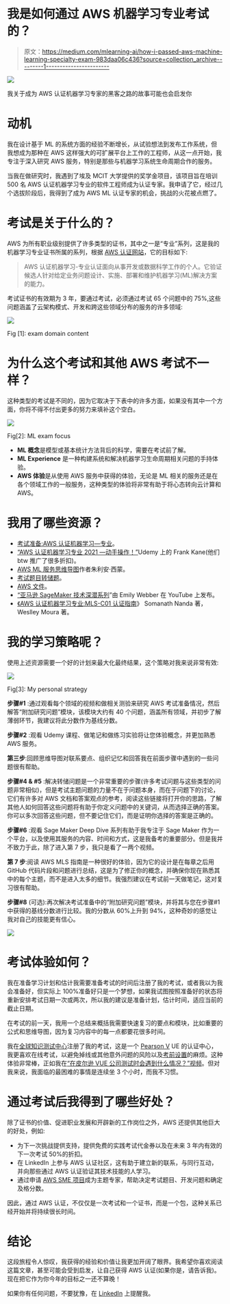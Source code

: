 # 我是如何通过 AWS 机器学习专业考试的？

> 原文：<https://medium.com/mlearning-ai/how-i-passed-aws-machine-learning-specialty-exam-983daa06c436?source=collection_archive---------1----------------------->

![](img/52c49934c0d158a5ef7cd36914f6cabe.png)

我关于成为 AWS 认证机器学习专家的黑客之路的故事可能也会启发你

# 动机

我在设计基于 ML 的系统方面的经验不断增长，从试验想法到发布工作系统，但我想成为那种在 AWS 这样强大的可扩展平台上工作的工程师，从这一点开始，我专注于深入研究 AWS 服务，特别是那些与机器学习系统生命周期合作的服务。

当我在做研究时，我遇到了埃及 MCIT 大学提供的奖学金项目，该项目旨在培训 500 名 AWS 认证机器学习专业的软件工程师成为认证专家。我申请了它，经过几个选拔阶段后，我得到了成为 AWS ML 认证专家的机会，挑战的火花被点燃了。

# 考试是关于什么的？

AWS 为所有职业级别提供了许多类型的证书，其中之一是“专业”系列，这是我的机器学习专业证书所属的系列，根据 [AWS 认证网站](https://aws.amazon.com/certification/certified-machine-learning-specialty/?ch=sec&sec=rmg&d=2)，它的目标如下:

> AWS 认证机器学习-专业认证面向从事开发或数据科学工作的个人。它验证候选人针对给定业务问题设计、实施、部署和维护机器学习(ML)解决方案的能力。

考试证书的有效期为 3 年，要通过考试，必须通过考试 65 个问题中的 75%,这些问题涵盖了云架构模式、开发和跨这些领域分布的服务的许多领域:

![](img/73fcc0d8693e6c6f8588e9c318bd295e.png)

Fig [1]: exam domain content

# 为什么这个考试和其他 AWS 考试不一样？

这种类型的考试是不同的，因为它取决于下表中的许多方面，如果没有其中一个方面，你将不得不付出更多的努力来填补这个空白。

![](img/d20cddd51556cb8600236005bf276921.png)

Fig[2]: ML exam focus

*   **ML 概念**是模型或基本统计方法背后的科学，需要在考试前了解。
*   **ML Experience** 是一种构建系统和解决机器学习生命周期相关问题的手持体验。
*   **AWS 体验**是从使用 AWS 服务中获得的体验，无论是 ML 相关的服务还是在各个领域工作的一般服务，这种类型的体验将非常有助于将心态转向云计算和 AWS。

# 我用了哪些资源？

*   [考试准备:AWS 认证机器学习—专业](https://www.aws.training/Details/eLearning?id=42183)。
*   [“AWS 认证机器学习专业 2021 —动手操作！”](https://www.udemy.com/course/aws-machine-learning/)Udemy 上的 Frank Kane(他们 btw 推广了很多折扣)。
*   [AWS ML 服务思维导图](https://gitlab.com/juliensimon/awsmlmap)作者朱利安·西蒙。
*   [考试题目转储题](https://www.examtopics.com/exams/amazon/aws-certified-machine-learning-specialty/)。
*   [AWS 文件](https://docs.aws.amazon.com/)。
*   [“亚马逊 SageMaker 技术深潜系列](https://www.youtube.com/playlist?list=PLhr1KZpdzukcOr_6j_zmSrvYnLUtgqsZz)”由 Emily Webber 在 YouTube 上发布。
*   [《AWS 认证机器学习专业:MLS-C01 认证指南](https://www.packtpub.com/product/aws-certified-machine-learning-specialty-mls-c01-certification-guide/9781800569003)》
    Somanath Nanda 著，Weslley Moura 著。

# 我的学习策略呢？

使用上述资源需要一个好的计划来最大化最终结果，这个策略对我来说非常有效:

![](img/936def8c6dc060b04cb1b7ff892d04bc.png)

Fig[3]: My personal strategy

**步骤#1** :通过观看每个领域的视频和做相关测验来研究 AWS 考试准备情况，然后解答“附加研究问题”模块，该模块大约有 40 个问题，涵盖所有领域，并初步了解薄弱环节，我建议将此分数作为基线分数。

**步骤#2** :观看 Udemy 课程、做笔记和做练习实验将让您体验概念，并更加熟悉 AWS 服务。

**第三步**:回顾思维导图对联系要点、组织记忆和回答我在前面步骤中遇到的一些问题很有帮助。

**步骤#4 & #5** :解决转储问题是一个非常重要的步骤(许多考试问题与这些类型的问题非常相似)，但是考试主题问题的力量不在于问题本身，而在于问题下的讨论，它们有许多对 AWS 文档和答案观点的参考，阅读这些链接将打开你的思路，了解其他人如何回答这些问题将有助于你定义问题中的关键词，从而选择正确的答案。你可以多次回答这些问题，但不要记住它们，而是证明你选择的答案是正确的。

**步骤#6** :观看 Sage Maker Deep Dive 系列有助于我专注于 Sage Maker 作为一个平台，以及使用其服务的内容、时间和方式，这是我备考的重要部分。但是我并不致力于此，除了进入第 7 步，我只是看了一两个视频。

**第 7 步**:阅读 AWS MLS 指南是一种很好的体验，因为它的设计是在每章之后用 GitHub 代码片段和问题进行总结，这是为了修正你的概念，并确保你现在熟悉其中的每个主题，而不是进入太多的细节。我强烈建议在考试前一天做笔记，这对复习很有帮助。

**步骤#8** (可选):再次解决考试准备中的“附加研究问题”模块，并将其与您在步骤#1 中获得的基线分数进行比较。我的分数从 60%上升到 94%，这种奇妙的感觉让我对自己的技能更有信心。

![](img/1fd6038163655e16eb023f5dffe5806b.png)

# 考试体验如何？

我在准备学习计划和估计我需要准备考试的时间后注册了我的考试，或者我以为我会准备好，但实际上 100%准备好只是一个梦想，如果我试图按照准备好的状态将重新安排考试日期一次或两次，所以我的建议是准备计划，估计时间，适应当前的截止日期。

在考试的前一天，我用一个总结来概括我需要快速复习的要点和模块，比如重要的公式和思维导图，因为复习内容中的每一点都要花很多时间。

我在[全球知识测试中心](https://www.globalknowledge.com/)注册了我的考试，这是一个 [Pearson V](https://home.pearsonvue.com/) UE 的认证中心，我更喜欢在线考试，以避免掉线或其他意外问题的风险以及[考前设置](https://home.pearsonvue.com/Test-takers/OnVUE-online-proctoring.aspx)的麻烦。这种体验非常棒，正如我在[“在皮尔逊 VUE 公司测试时会遇到什么情况？”视频](https://vimeo.com/482759138)。但对我来说，我面临的最困难的事情是连续坐 3 个小时，而我不习惯。

# 通过考试后我得到了哪些好处？

除了证书的价值、促进职业发展和开辟新的工作岗位之外，AWS 还提供其他巨大的好处，例如:

*   为下一次挑战提供支持，提供免费的实践考试代金券以及在未来 3 年内有效的下一次考试 50%的折扣。
*   在 LinkedIn 上参与 AWS 认证社区，这有助于建立新的联系，与同行互动，并向那些通过 AWS 认证验证其技术技能的人学习。
*   通过申请 [AWS SME 项目](https://aws.amazon.com/certification/certification-sme-program/)成为主题专家，帮助决定考试题目、开发问题和确定及格分数。

因此，通过 AWS 认证，不仅仅是一次考试和一个证书，而是一个包，这种关系已经开始并将持续很长时间。

# 结论

这段旅程令人惊叹，我获得的经验和价值让我更加开阔了眼界。我希望你喜欢阅读这篇文章，甚至可能会受到启发，让自己获得 AWS 认证(如果你是，请告诉我)。现在把它作为你今年的目标之一还不算晚！

如果你有任何问题，不要犹豫，在 [LinkedIn](https://www.linkedin.com/in/mahmoudai/) 上提醒我。